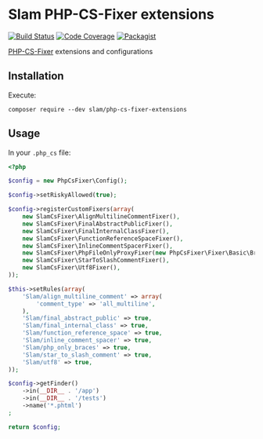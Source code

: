 # Slam PHP-CS-Fixer extensions

[![Build Status](https://travis-ci.org/Slamdunk/php-cs-fixer-extensions.svg?branch=master)](https://travis-ci.org/Slamdunk/php-cs-fixer-extensions)
[![Code Coverage](https://scrutinizer-ci.com/g/Slamdunk/php-cs-fixer-extensions/badges/coverage.png?b=master)](https://scrutinizer-ci.com/g/Slamdunk/php-cs-fixer-extensions/?branch=master)
[![Packagist](https://img.shields.io/packagist/v/slam/php-cs-fixer-extensions.svg)](https://packagist.org/packages/slam/php-cs-fixer-extensions)

[PHP-CS-Fixer](https://github.com/FriendsOfPHP/PHP-CS-Fixer) extensions and configurations

## Installation

Execute:

`composer require --dev slam/php-cs-fixer-extensions`

## Usage

In your `.php_cs` file:

```php
<?php

$config = new PhpCsFixer\Config();

$config->setRiskyAllowed(true);

$config->registerCustomFixers(array(
    new SlamCsFixer\AlignMultilineCommentFixer(),
    new SlamCsFixer\FinalAbstractPublicFixer(),
    new SlamCsFixer\FinalInternalClassFixer(),
    new SlamCsFixer\FunctionReferenceSpaceFixer(),
    new SlamCsFixer\InlineCommentSpacerFixer(),
    new SlamCsFixer\PhpFileOnlyProxyFixer(new PhpCsFixer\Fixer\Basic\BracesFixer()),
    new SlamCsFixer\StarToSlashCommentFixer(),
    new SlamCsFixer\Utf8Fixer(),
));

$this->setRules(array(
    'Slam/align_multiline_comment' => array(
        'comment_type' => 'all_multiline',
    ),
    'Slam/final_abstract_public' => true,
    'Slam/final_internal_class' => true,
    'Slam/function_reference_space' => true,
    'Slam/inline_comment_spacer' => true,
    'Slam/php_only_braces' => true,
    'Slam/star_to_slash_comment' => true,
    'Slam/utf8' => true,
));

$config->getFinder()
    ->in(__DIR__ . '/app')
    ->in(__DIR__ . '/tests')
    ->name('*.phtml')
;

return $config;

```
